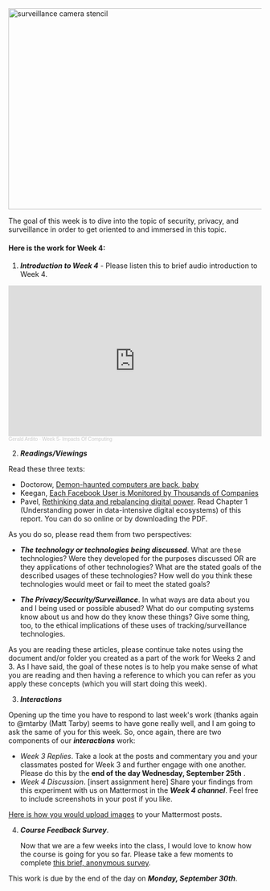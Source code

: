 <img src="https://images.unsplash.com/photo-1461685265823-f8d5d0b08b9b?q=80&w=1770&auto=format&fit=crop&ixlib=rb-4.0.3&ixid=M3wxMjA3fDB8MHxwaG90by1wYWdlfHx8fGVufDB8fHx8fA%3D%3D" width="600" height="400" alt="surveillance camera stencil">

The goal of this week is to dive into the topic of security, privacy, and surveillance in order to get oriented to and immersed in this topic.


#### Here is the work for Week 4:

1. ***Introduction to Week 4*** - Please listen this to brief audio introduction to Week 4.

<iframe width="100%" height="300" scrolling="no" frameborder="no" allow="autoplay" src="https://w.soundcloud.com/player/?url=https%3A//api.soundcloud.com/tracks/1744021803&color=%23ff5500&auto_play=false&hide_related=false&show_comments=true&show_user=true&show_reposts=false&show_teaser=true&visual=true"></iframe><div style="font-size: 10px; color: #cccccc;line-break: anywhere;word-break: normal;overflow: hidden;white-space: nowrap;text-overflow: ellipsis; font-family: Interstate,Lucida Grande,Lucida Sans Unicode,Lucida Sans,Garuda,Verdana,Tahoma,sans-serif;font-weight: 100;"><a href="https://soundcloud.com/gerald-ardito" title="Gerald Ardito" target="_blank" style="color: #cccccc; text-decoration: none;">Gerald Ardito</a> · <a href="https://soundcloud.com/gerald-ardito/week-5-impacts-of-computing-spring-2024" title="Week 5- Impacts Of Computing" target="_blank" style="color: #cccccc; text-decoration: none;">Week 5- Impacts Of Computing</a></div>

2. ***Readings/Viewings***

Read these three texts:

* Doctorow, [Demon-haunted computers are back, baby](https://pluralistic.net/2024/01/18/descartes-delenda-est/#self-destruct-sequence-initiated)
* Keegan, [Each Facebook User is Monitored by Thousands of Companies](https://themarkup.org/privacy/2024/01/17/each-facebook-user-is-monitored-by-thousands-of-companies-study-indicates)
* Pavel, [Rethinking data and rebalancing digital power](https://www.adalovelaceinstitute.org/report/rethinking-data/). Read Chapter 1 (Understanding power in data-intensive digital ecosystems) of this report. You can do so online or by downloading the PDF.

As you do so, please read them from two perspectives:

- ***The technology or technologies being discussed***. What are these technologies? Were they developed for the purposes discussed OR are they applications of other technologies? What are the stated goals of the described usages of these technologies? How well do you think these technologies would meet or fail to meet the stated goals?

- ***The Privacy/Security/Surveillance***. In what ways are data about you and I being used or possible abused? What do our computing systems know about us and how do they know these things? Give some thing, too, to the ethical implications of these uses of tracking/surveillance technologies.

As you are reading these articles, please continue take notes using the document and/or folder you created as a part of the work for Weeks 2 and 3. As I have said, the goal of these notes is to help you make sense of what you are reading and then having a reference to which you can refer as you apply these concepts (which you will start doing this week). 

3. ***Interactions***

Opening up the time you have to respond to last week's work (thanks again to @mtarby (Matt Tarby) seems to have gone really well, and I am going to ask the same of you for this week.  So, once again, there are two components of our ***interactions*** work:

- *Week 3 Replies*. Take a look at the posts and commentary you and your classmates posted for Week 3 and further engage with one another. Please do this by the **end of the day Wednesday, September 25th** .
- *Week 4 Discussion*. [insert assignment here] Share your findings from this experiment with us on Mattermost in the ***Week 4 channel***. Feel free to include screenshots in your post if you like.

[Here is how you would upload images](https://docs.mattermost.com/collaborate/share-files-in-messages.html) to your Mattermost posts.

4. ***Course Feedback Survey***. 

   Now that we are a few weeks into the class, I would love to know how the course is going for you so far. Please take a few moments to complete [this brief, anonymous survey](https://forms.office.com/r/xZ6hP4EWe1). 

This work is due by the end of the day on ***Monday, September 30th***.